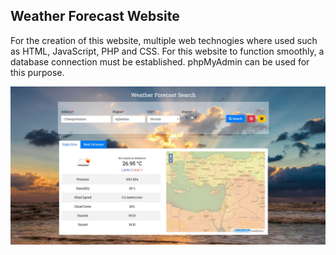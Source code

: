 ## Weather Forecast Website
For the creation of this website, multiple web technogies where used such as HTML, JavaScript, PHP and CSS. For this website to function smoothly, a database connection must be established. phpMyAdmin can be used for this purpose.

![alt text](https://github.com/mchara01/Weather-Forecast-Website/blob/main/images/siteScreen.JPG)

